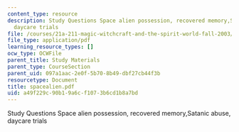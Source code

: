 ```yaml
---
content_type: resource
description: Study Questions Space alien possession, recovered memory,Satanic abuse,
  daycare trials
file: /courses/21a-211-magic-witchcraft-and-the-spirit-world-fall-2003/a49f229c90b19a6cf1073b6cd1b8a7bd_spacealien.pdf
file_type: application/pdf
learning_resource_types: []
ocw_type: OCWFile
parent_title: Study Materials
parent_type: CourseSection
parent_uid: 097a1aac-2e0f-5b70-8b49-dbf27cb44f3b
resourcetype: Document
title: spacealien.pdf
uid: a49f229c-90b1-9a6c-f107-3b6cd1b8a7bd
---
```

Study Questions Space alien possession, recovered memory,Satanic abuse, daycare trials

